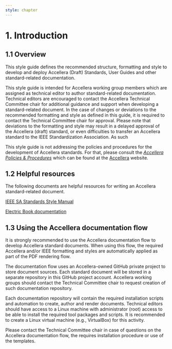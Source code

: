 ```yaml
---
style: chapter
---
```


# 1. Introduction

## 1.1 Overview

This style guide defines the recommended structure, formatting and style to develop and deploy Accellera (Draft) Standards, User Guides and other standard-related documentation.

This style guide is intended for Accellera working group members which are assigned as technical editor to author standard-related documentation. Technical editors are encouraged to contact the Accellera Technical Committee chair for additional guidance and support when developing a standard-related document. In the case of changes or deviations to the recommended formatting and style as defined in this guide, it is required to contact the Technical Committee chair for approval. Please note that deviations to the formatting and style may result in a delayed approval of the Accellera (draft) standard, or even difficulties to transfer an Accellera standard to the IEEE Standardization Association. As such

This style guide is not addressing the policies and procedures for the development of Accellera standards. For that, please consult the [*Accellera Policies & Procedures*](https://www.accellera.org/images/about/policies/Policies_and_Procedures_2021.pdf) which can be found at the [Accellera](https://www.accellera.org/about/policies-and-procedures) website.

## 1.2 Helpful resources

The following documents are helpful resources for writing an Accellera standard-related document.

[IEEE SA Standards Style Manual](https://mentor.ieee.org/myproject/Public/mytools/draft/styleman.pdf)

[Electric Book documentation](https://electricbookworks.github.io/electric-book/docs/)

## 1.3 Using the Accellera documentation flow

It is strongly recommended to use the Accellera documentation flow to develop Accellera standard documents. When using this flow, the required Accellera and/or IEEE formatting and styles are automatically applied as part of the PDF rendering flow.

The documentation flow uses an Accellera-owned GitHub private project to store document sources. Each standard document will be stored in a separate repository in this GitHub project account. Accellera working groups should contact the Technical Committee chair to request creation of such documentation repository.

Each documentation repository will contain the required installation scripts and automation to create, author and render documents. Technical editors should have access to a Linux machine with administrator (root) access to be able to install the required tool packages and scripts. It is recommended to create a Linux virtual machine (e.g., VirtualBox) for this activity.

Please contact the Technical Committee chair in case of questions on the Accellera documentation flow, the requires installation procedure or use of the templates.
